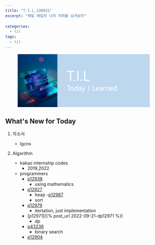 ```yaml
---
title: "T.I.L_220921"
excerpt: "매일 매일의 나의 자취를 남겨보자"

categories:
  - til
tags:
  - til
---
```

<figure>
    <img src="/assets/images/til_image.png">
</figure>

## What's New for Today   
1. 자소서
    - lgcns

2. Algorithm
    - kakao internship codes
        - 2019,2022
    - programmers
        - [p12938](https://school.programmers.co.kr/learn/courses/30/lessons/12938)
            - using mathematics
        - [p12927](https://school.programmers.co.kr/learn/courses/30/lessons/12927)
            - heap
        -[p12987](https://school.programmers.co.kr/learn/courses/30/lessons/12987)
            - sort
        - [p12979](https://school.programmers.co.kr/learn/courses/30/lessons/12979)
            - itertation, just implementation
        - [p12971]({% post_url 2022-09-21-dp12971 %})
            - dp
        - [p43238](https://school.programmers.co.kr/learn/courses/30/lessons/43238)
            - binary search
        - [p12904](https://school.programmers.co.kr/learn/courses/30/lessons/12904)
    
  




